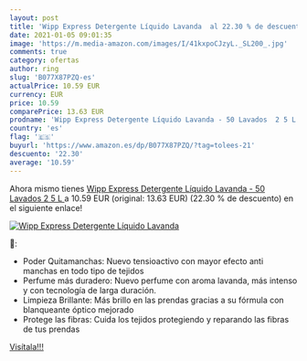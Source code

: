 ```yaml
---
layout: post
title: 'Wipp Express Detergente Líquido Lavanda  al 22.30 % de descuento'
date: 2021-01-05 09:01:35
image: 'https://m.media-amazon.com/images/I/41kxpoCJzyL._SL200_.jpg'
comments: true
category: ofertas
author: ring
slug: 'B077X87PZQ-es'
actualPrice: 10.59 EUR
currency: EUR
price: 10.59
comparePrice: 13.63 EUR
prodname: 'Wipp Express Detergente Líquido Lavanda - 50 Lavados  2 5 L '
country: 'es'
flag: '🇪🇸'
buyurl: 'https://www.amazon.es/dp/B077X87PZQ/?tag=tolees-21'
descuento: '22.30'
average: '10.59'
---
```


Ahora mismo tienes [Wipp Express Detergente Líquido Lavanda - 50 Lavados  2 5 L ](https://www.amazon.es/dp/B077X87PZQ/?tag=tolees-21) a 10.59 EUR (original: 13.63 EUR) (22.30 %  de descuento) en el siguiente enlace!

[![Wipp Express Detergente Líquido Lavanda ](https://m.media-amazon.com/images/I/41kxpoCJzyL._SL200_.jpg)](https://www.amazon.es/dp/B077X87PZQ/?tag=tolees-21)

🔎:

- Poder Quitamanchas: Nuevo tensioactivo con mayor efecto anti manchas en todo tipo de tejidos
- Perfume más duradero: Nuevo perfume con aroma lavanda, más intenso y con tecnología de larga duración.
- Limpieza Brillante: Más brillo en las prendas gracias a su fórmula con blanqueante óptico mejorado
- Protege las fibras: Cuida los tejidos protegiendo y reparando las fibras de tus prendas

[Visítala!!!](https://www.amazon.es/dp/B077X87PZQ/?tag=tolees-21)
